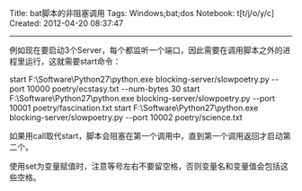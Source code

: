 Title: bat脚本的非阻塞调用
Tags: Windows;bat;dos
Notebook: t[t/j/o/y/c]
Created: 2012-04-20 08:37:47

------

例如现在要启动3个Server，每个都监听一个端口，因此需要在调用脚本之外的进程里运行，这就需要start命令：

 start F:\Software\Python27\python.exe blocking-server/slowpoetry.py --port 10000 poetry/ecstasy.txt --num-bytes 30 
start F:\Software\Python27\python.exe blocking-server/slowpoetry.py --port 10001 poetry/fascination.txt 
start F:\Software\Python27\python.exe blocking-server/slowpoetry.py --port 10002 poetry/science.txt 

 

如果用call取代start，脚本会阻塞在第一个调用中，直到第一个调用返回才启动第二个。

 

使用set为变量赋值时，注意等号左右不要留空格，否则变量名和变量值会包括这些空格。